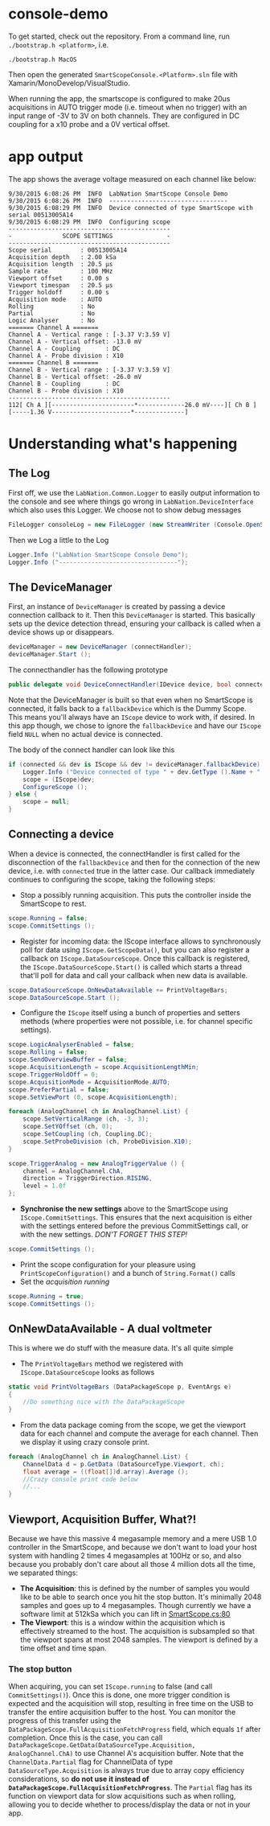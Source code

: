 # console-demo
To get started, check out the repository. From a command line, run ```./bootstrap.h <platform>```, i.e.

```./bootstrap.h MacOS```

Then open the generated ```SmartScopeConsole.<Platform>.sln``` file with Xamarin/MonoDevelop/VisualStudio.

When running the app, the smartscope is configured to make 20us acquisitions in AUTO trigger mode (i.e. timeout when no trigger) with an input range of -3V to 3V on both channels. They are configured in DC coupling for a x10 probe and a 0V vertical offset.

# app output
The app shows the average voltage measured on each channel like below:

```
9/30/2015 6:08:26 PM  INFO  LabNation SmartScope Console Demo
9/30/2015 6:08:26 PM  INFO  ---------------------------------
9/30/2015 6:08:29 PM  INFO  Device connected of type SmartScope with serial 00513005A14
9/30/2015 6:08:29 PM  INFO  Configuring scope
---------------------------------------------
-              SCOPE SETTINGS               -
---------------------------------------------
Scope serial        : 00513005A14
Acquisition depth   : 2.00 kSa
Acquisition length  : 20.5 µs
Sample rate         : 100 MHz
Viewport offset     : 0.00 s
Viewport timespan   : 20.5 µs
Trigger holdoff     : 0.00 s
Acquisition mode    : AUTO
Rolling             : No
Partial             : No
Logic Analyser      : No
======= Channel A =======
Channel A - Vertical range : [-3.37 V:3.59 V]
Channel A - Vertical offset: -13.0 mV
Channel A - Coupling       : DC
Channel A - Probe division : X10
======= Channel B =======
Channel B - Vertical range : [-3.37 V:3.59 V]
Channel B - Vertical offset: -26.0 mV
Channel B - Coupling       : DC
Channel B - Probe division : X10
---------------------------------------------
112[ Ch A ][-----------------------*-------------26.0 mV----][ Ch B ][-----1.36 V----------------------*--------------]
```

# Understanding what's happening

## The Log
First off, we use the ```LabNation.Common.Logger``` to easily output information to the console and see where things go wrong in ```LabNation.DeviceInterface``` which also uses this Logger. We choose not to show debug messages
```c#
FileLogger consoleLog = new FileLogger (new StreamWriter (Console.OpenStandardOutput ()), LogLevel.INFO);
```

Then we Log a little to the Log
```c#
Logger.Info ("LabNation SmartScope Console Demo");
Logger.Info ("---------------------------------");
```

## The DeviceManager
First, an instance of ```DeviceManager``` is created by passing a device connection callback to it. Then this ```DeviceManager``` is started. This basically sets up the device detection thread, ensuring your callback is called when a device shows up or disappears.

```c#
deviceManager = new DeviceManager (connectHandler);
deviceManager.Start ();
```

The connecthandler has the following prototype
```c#
public delegate void DeviceConnectHandler(IDevice device, bool connected);
```

Note that the DeviceManager is built so that even when no SmartScope is connected, it falls back to a ```fallbackDevice``` which is the Dummy Scope. This means you'll always have an ```IScope``` device to work with, if desired. In this app though, we chose to ignore the ```fallbackDevice``` and have our ```IScope``` field ```NULL``` when no actual device is connected.

The body of the connect handler can look like this
```c#
if (connected && dev is IScope && dev != deviceManager.fallbackDevice) {
	Logger.Info ("Device connected of type " + dev.GetType ().Name + " with serial " + dev.Serial);
	scope = (IScope)dev;
	ConfigureScope ();
} else {
	scope = null;
}
```

## Connecting a device
When a device is connected, the connectHandler is first called for the disconnection of the ```fallbackDevice``` and then for the connection of the new device, i.e. with ```connected``` true in the latter case. Our callback immediately continues to configuring the scope, taking the following steps:

* Stop a possibly running acquisition. This puts the controller inside the SmartScope to rest.

```c#
scope.Running = false;
scope.CommitSettings ();
```

* Register for incoming data: the IScope interface allows to synchronously poll for data using ```IScope.GetScopeData()```, but you can also register a callback on ```IScope.DataSourceScope```. Once this callback is registered, the ```IScope.DataSourceScope.Start()``` is called which starts a thread that'll poll for data and call your callback when new data is available.

```c#
scope.DataSourceScope.OnNewDataAvailable += PrintVoltageBars;
scope.DataSourceScope.Start ();
```

* Configure the ```IScope``` itself using a bunch of properties and setters methods (where properties were not possible, i.e. for channel specific settings).

```c#
scope.LogicAnalyserEnabled = false;
scope.Rolling = false;
scope.SendOverviewBuffer = false;
scope.AcquisitionLength = scope.AcquisitionLengthMin; 
scope.TriggerHoldOff = 0; 
scope.AcquisitionMode = AcquisitionMode.AUTO; 
scope.PreferPartial = false;
scope.SetViewPort (0, scope.AcquisitionLength);

foreach (AnalogChannel ch in AnalogChannel.List) {
	scope.SetVerticalRange (ch, -3, 3);
	scope.SetYOffset (ch, 0);
	scope.SetCoupling (ch, Coupling.DC);
	scope.SetProbeDivision (ch, ProbeDivision.X10);
}

scope.TriggerAnalog = new AnalogTriggerValue () {
	channel = AnalogChannel.ChA,
	direction = TriggerDirection.RISING,
	level = 1.0f
};
```

* **Synchronise the new settings** above to the SmartScope using ```IScope.CommitSettings```. This ensures that the next acquisition is either with the settings entered before the previous CommitSettings call, or with the new settings. *DON'T FORGET THIS STEP!*

```c#
scope.CommitSettings ();
```
* Print the scope configuration for your pleasure using ```PrintScopeConfiguration()``` and a bunch of ```String.Format()``` calls
* Set the *acquisition running*

```c#
scope.Running = true;
scope.CommitSettings ();
```

## OnNewDataAvailable - A dual voltmeter
This is where we do stuff with the measure data. It's all quite simple
* The ```PrintVoltageBars``` method we registered with ```IScope.DataSourceScope``` looks as follows

```c#
static void PrintVoltageBars (DataPackageScope p, EventArgs e)
{
	//Do something nice with the DataPackageScope
}
```
* From the data package coming from the scope, we get the viewport data for each channel and compute the average for each channel. Then we display it using crazy console print.
```c#
foreach (AnalogChannel ch in AnalogChannel.List) {
	ChannelData d = p.GetData (DataSourceType.Viewport, ch);
	float average = ((float[])d.array).Average ();
	//Crazy console print code below
	//...
}
```

## Viewport, Acquisition Buffer, What?!
Because we have this massive 4 megasample memory and a mere USB 1.0 controller in the SmartScope, and because we don't want to load your host system with handling 2 times 4 megasamples at 100Hz or so, and also because you probably don't care about all those 4 million dots all the time, we separated things:
* **The Acquisition**: this is defined by the number of samples you would like to be able to search once you hit the stop button. It's minimally 2048 samples and goes up to 4 megasamples. Though currently we have a software limit at 512kSa which you can lift in [SmartScope.cs:80](/labnation/DeviceInterface/blob/master/Devices/SmartScope.cs#L80)
* **The Viewport**: this is a window within the acquisition which is effectively streamed to the host. The acquisition is subsampled so that the viewport spans at most 2048 samples. The viewport is defined by a time offset and time span.

### The stop button
When acquiring, you can set ```IScope.running``` to false (and call ```CommitSettings()```). Once this is done, one more trigger condition is expected and the acquisition will stop, resulting in free time on the USB to transfer the entire acquisition buffer to the host. You can monitor the progress of this transfer using the ```DataPackageScope.FullAcquisitionFetchProgress``` field, which equals ```1f``` after completion. Once this is the case, you can call ```DataPackageScope.GetData(DataSourceType.Acquisition, AnalogChannel.ChA)``` to use Channel A's acquisition buffer. Note that the ```ChannelData.Partial``` flag for ChannelData of type ```DataSourceType.Acquisition``` is always true due to array copy efficiency considerations, so **do not use it instead of ```DataPackageScope.FullAcquisitionFetchProgress```**. The ```Partial``` flag has its function on viewport data for slow acquisitions such as when rolling, allowing you to decide whether to process/display the data or not in your app.
